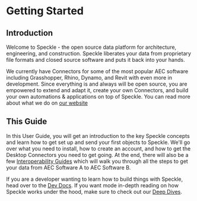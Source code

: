 # Getting Started

## Introduction

Welcome to Speckle - the open source data platform for architecture, engineering, and construction. Speckle liberates your data from proprietary file formats and closed source software and puts it back into your hands. 

We currently have Connectors for some of the most popular AEC software including Grasshopper, Rhino, Dynamo, and Revit with even more in development. Since everything is and always will be open source, you are empowered to extend and adapt it, create your own Connectors, and build your own automations & applications on top of Speckle. You can read more about what we do on [our website](https://speckle.systems/)

## This Guide

In this User Guide, you will get an introduction to the key Speckle concepts and learn how to get set up and send your first objects to Speckle. We'll go over what you need to install, how to create an account, and how to get the Desktop Connectors you need to get going. At the end, there will also be a few [Interoperability Guides](/user/interoperability) which will walk you through all the steps to get your data from AEC Software A to AEC Software B. 

If you are a developer wanting to learn how to build things with Speckle, head over to the [Dev Docs](/dev/). If you want mode in-depth reading on how Speckle works under the hood, make sure to check out our [Deep Dives](/deep-dives/).

